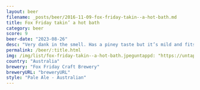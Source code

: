 ```yaml
---
layout: beer
filename: _posts/beer/2016-11-09-fox-friday-takin--a-hot-bath.md
title: Fox Friday takin’ a hot bath
category: beer
score: 9
beer-date: "2023-08-26"
desc: "Very dank in the smell. Has a piney taste but it’s mild and fits in well with the rest of the beer. There’s a nice sweetness on the tip of the tongue"
permalink: /beer/:title.html
img: /img/list/fox-friday-takin--a-hot-bath.jpeguntappd: "https://untappd.com/b/fox-friday-craft-brewery-takin-a-hot-bath/5311153"
country: "Australia"
brewery: "Fox Friday Craft Brewery"
breweryURL: "breweryURL"
style: "Pale Ale - Australian"
---
```

